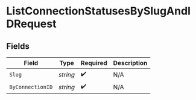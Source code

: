 # ListConnectionStatusesBySlugAndIDRequest


## Fields

| Field              | Type               | Required           | Description        |
| ------------------ | ------------------ | ------------------ | ------------------ |
| `Slug`             | *string*           | :heavy_check_mark: | N/A                |
| `ByConnectionID`   | *string*           | :heavy_check_mark: | N/A                |